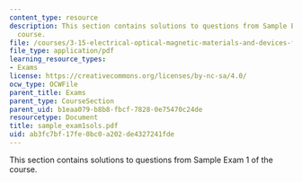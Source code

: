 ```yaml
---
content_type: resource
description: This section contains solutions to questions from Sample Exam 1 of the
  course.
file: /courses/3-15-electrical-optical-magnetic-materials-and-devices-fall-2006/ab3fc7bf17fe0bc0a202de4327241fde_sample_exam1sols.pdf
file_type: application/pdf
learning_resource_types:
- Exams
license: https://creativecommons.org/licenses/by-nc-sa/4.0/
ocw_type: OCWFile
parent_title: Exams
parent_type: CourseSection
parent_uid: b1eaa079-b8b8-fbcf-7828-0e75470c24de
resourcetype: Document
title: sample_exam1sols.pdf
uid: ab3fc7bf-17fe-0bc0-a202-de4327241fde
---
```

This section contains solutions to questions from Sample Exam 1 of the course.